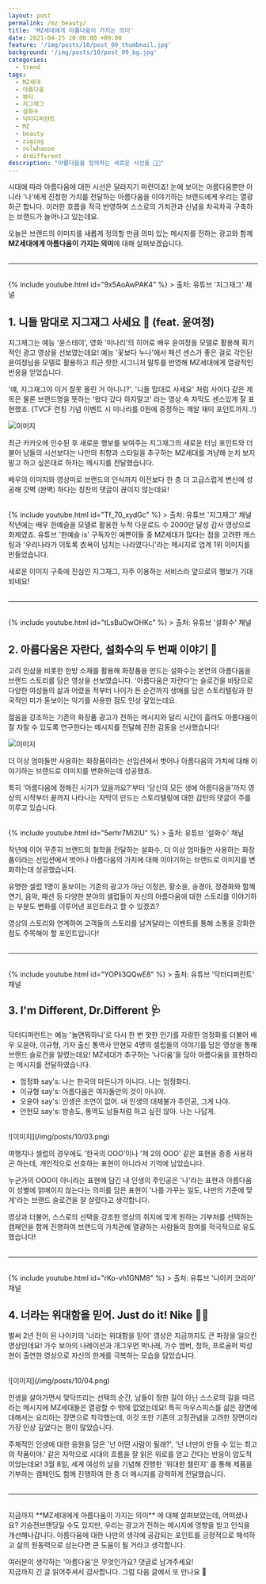 ```yaml
---
layout: post
permalink: /mz_beauty/
title: 'MZ세대에게 아름다움이 가지는 의미'
date: 2021-04-25 20:00:00 +09:00
feature: '/img/posts/10/post_09_thumbnail.jpg'
background: '/img/posts/10/post_09_bg.jpg'
categories:
  - trend
tags:
  - MZ세대
  - 아름다움
  - 뷰티
  - 지그재그
  - 설화수
  - 닥터디퍼런트
  - MZ
  - beauty
  - zigzag
  - sulwhasoo
  - drdifferent
description: "아름다움을 정의하는 새로운 시선들 👸👀"
---
```


시대에 따라 아름다움에 대한 시선은 달라지기 마련이죠! 눈에 보이는 아름다움뿐만 아니라 '나'에게 진정한 가치를 전달하는 아름다움을 이야기하는 브랜드에게 우리는 열광하곤 합니다. 이러한 흐름을 적극 반영하여 스스로의 가치관과 신념을 차곡차곡 구축하는 브랜드가 늘어나고 있는데요.

오늘은 브랜드의 이미지를 새롭게 정의할 만큼 의미 있는 메시지를 전하는 광고와 함께 **MZ세대에게 아름다움이 가지는 의미**에 대해 살펴보겠습니다. <br><br>

---

<br>
{% include youtube.html id="9x5AoAwPAK4" %}
> 출처: 유튜브 '지그재그' 채널

## 1. 니들 맘대로 지그재그 사세요 🛒 (feat. 윤여정)

지그재그는 예능 '윤스테이', 영화 '미나리'의 히어로 배우 윤여정을 모델로 활용해 획기적인 광고 영상을 선보였는데요! 예능 '꽃보다 누나'에서 패션 센스가 좋은 걸로 각인된 윤여정님을 모델로 활용하고 최근 핫한 시그니처 말투를 반영해 MZ세대에게 열광적인 반응을 얻었습니다.

'얘, 지그재그야 이거 잘못 올린 거 아니니?', '니들 맘대로 사세요' 처럼 사이다 같은 제목은 물론 브랜드명을 뜻하는 '왔다 갔다 하지말고' 라는 영상 속 자막도 센스있게 잘 표현했죠. (TVCF 런칭 기념 이벤트 시 미나리를 0원에 증정하는 깨알 재미 포인트까지..!)

![이미지](/img/posts/10/01.png)

최근 카카오에 인수된 후 새로운 행보를 보여주는 지그재그의 새로운 터닝 포인트와 더불어 남들의 시선보다는 나만의 취향과 스타일을 추구하는 MZ세대를 겨냥해 눈치 보지말고 하고 싶은대로 하자는 메시지를 전달했습니다.

배우의 이미지와 영상미로 브랜드의 인식까지 이전보다 한 층 더 고급스럽게 변신에 성공해 갓벽 (완벽) 하다는 칭찬의 댓글이 끊이지 않는데요!

<br>
{% include youtube.html id="Tf_70_xydGc" %}
> 출처: 유튜브 '지그재그' 채널

<br>
작년에는 배우 한예슬을 모델로 활용한 누적 다운로드 수 2000만 달성 감사 영상으로 화제였죠. 유튜브 '한예슬 is' 구독자인 예쁜이들 중 MZ세대가 많다는 점을 고려한 캐스팅과 '우리나라가 이토록 衣욕이 넘치는 나라였다니'라는 메시지로 업계 1위 이미지를 만들었습니다.

새로운 이미지 구축에 진심인 지그재그, 자주 이용하는 서비스라 앞으로의 행보가 기대되네요! <br><br>

---

<br>
{% include youtube.html id="tLsBuOwOHKc" %}
> 출처: 유튜브 '설화수' 채널

## 2. 아름다움은 자란다, 설화수의 두 번째 이야기 🥈

고려 인삼을 비롯한 한방 소재를 활용해 화장품을 만드는 설화수는 본연의 아름다움을 브랜드 스토리를 담은 영상을 선보였습니다. '아름다움은 자란다'는 슬로건을 바탕으로 다양한 여성들의 삶과 어렸을 적부터 나이가 든 순간까지 생애를 담은 스토리텔링과 한국적인 미가 돋보이는 악기를 사용한 점도 인상 깊었는데요.

젊음을 강조하는 기존의 화장품 광고가 전하는 메시지와 달리 시간이 흘러도 아름다움이 잘 자랄 수 있도록 연구한다는 메시지를 전달해 진한 감동을 선사했습니다!

![이미지](/img/posts/10/02.png)

더 이상 엄마들만 사용하는 화장품이라는 선입션에서 벗어나 아름다움의 가치에 대해 이야기하는 브랜드로 이미지를 변화하는데 성공했죠.

특히 '아름다움에 정해진 시기가 있을까요?'부터 '당신의 모든 생에 아름다움을'까지 영상의 시작부터 끝까지 나타나는 자막이 만드는 스토리텔링에 대한 감탄의 댓글이 주를 이루고 있습니다.

<br>
{% include youtube.html id="5erhr7Mi2lU" %}
> 출처: 유튜브 '설화수' 채널

작년에 이어 꾸준히 브랜드의 철학을 전달하는 설화수, 더 이상 엄마들만 사용하는 화장품이라는 선입션에서 벗어나 아름다움의 가치에 대해 이야기하는 브랜드로 이미지를 변화하는데 성공했습니다.

유명한 셀럽 1명이 돋보이는 기존의 광고가 아닌 이정은​, 황소윤​, 송경아​, 정경화와 함께 연기, 음악, 패션 등 다양한 분야의 셀럽들이 자신의 아름다움에 대한 스토리를 이야기하는 부분도 변화를 이루어낸 포인트라고 할 수 있겠죠?

영상의 스토리와 연계하여 고객들의 스토리를 남겨달라는 이벤트를 통해 소통을 강화한 점도 주목해야 할 포인트입니다! <br><br>

---

<br>
{% include youtube.html id="YOPli3QQwE8" %}
> 출처: 유튜브 '닥터디퍼런트' 채널

## 3. I'm Different, Dr.Different 🩺

닥터디퍼런트는 예능 '놀면뭐하니'로 다시 한 번 핫한 인기를 자랑한 엄정화를 더불어 배우 오윤아, 이규형, 기자 출신 통역사 안현모 4명의 셀럽들의 이야기를 담은 영상을 통해 브랜드 슬로건을 알렸는데요! MZ세대가 추구하는 '나다움'을 담아 아름다움을 표현하라는 메시지를 전달하였습니다.

* 엄정화 say's: 나는 한국의 마돈나가 아니다. 나는 엄정화다.
* 이규형 say's: 아름다움은 여자들만의 것이 아니야.
* 오윤아 say's: 인생은 조연이 없어. 내 인생의 대체불가 주인공, 그게 나야.
* 안현모 say's: 방송도, 통역도 남들처럼 하고 싶진 않아. 나는 나답게. <br>

<br>
![이미지](/img/posts/10/03.png)

여행지나 셀럽의 경우에도 '한국의 OOO'이나 '제 2의 OOO' 같은 표현을 종종 사용하곤 하는데, 개인적으로 선호하는 표현이 아니라서 기억에 남았습니다.

누군가의 OOO이 아니라는 표현에 담긴 내 인생의 주인공은 '나'라는 표현과 아름다움이 성별에 얽매이지 않는다는 의미를 담은 표현이 '나를 가꾸는 일도, 나만의 기준에 맞게'라는 브랜드 슬로건을 잘 살렸다고 생각합니다.

영상과 더불어, 스스로의 선택을 강조한 영상의 취지에 맞게 원하는 기부처를 선택하는 캠페인을 함께 진행하여 브랜드의 가치관에 열광하는 사람들의 참여를 적극적으로 유도했습니다! <br><br>

---

<br>
{% include youtube.html id="rKo-vh1GNM8" %}
> 출처: 유튜브 '나이키 코리아' 채널

## 4. 너라는 위대함을 믿어. Just do it! Nike 💪🏻

벌써 2년 전이 된 나이키의 '너라는 위대함을 믿어' 영상은 지금까지도 큰 파장을 일으킨 영상인데요! 가수 보아의 나레이션과 개그우먼 박나래, 가수 엠버, 청하, 프로골퍼 박성현이 출연한 영상으로 자신의 한계를 극복하는 모습을 담았습니다.

<br>
![이미지](/img/posts/10/04.png)

인생을 살아가면서 맞닥뜨리는 선택의 순간, 남들이 정한 길이 아닌 스스로의 길을 따르라는 메시지에 MZ세대들은 열광할 수 밖에 없었는데요! 특히 마우스피스를 삶은 장면에 대해서는 요리하는 장면으로 착각했는데, 이것 또한 기존의 고정관념을 고려한 장면이라 가장 인상 깊었다는 평이 많았습니다.

주체적인 인생에 대한 응원을 담은 '넌 어떤 사람이 될래?', '넌 너만이 만들 수 있는 최고의 작품이야.' 같은 자막으로 시대의 흐름을 잘 읽은 위로를 얻고 간다는 반응이 압도적이었는데요! 3월 8일, 세계 여성의 날을 기념해 진행한 '위대한 챌린지' 를 통해 제품을 기부하는 캠페인도 함께 진행하여 한 층 더 메시지를 강력하게 전달했습니다. <br><br>

---

<br>
지금까지 **MZ세대에게 아름다움이 가지는 의미** 에 대해 살펴보았는데, 어떠셨나요? 기승전브랜딩일 수도 있지만, 우리는 광고가 전하는 메시지에 영향을 받고 인식을 개선해나갑니다. 아름다움에 대한 나만의 생각에 공감되는 포인트를 긍정적으로 해석하고 삶의 원동력으로 삼는다면 큰 도움이 될 거라고 생각합니다. <br>

여러분이 생각하는 '아름다움'은 무엇인가요? 댓글로 남겨주세요! <br>
지금까지 긴 글 읽어주셔서 감사합니다. 그럼 다음 글에서 또 만나요 👋 <br><br>
